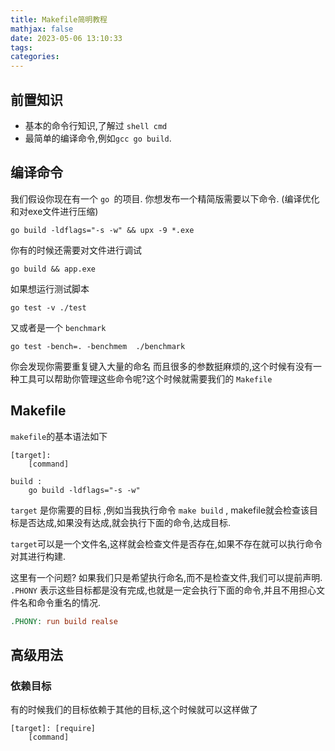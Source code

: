 ```yaml
---
title: Makefile简明教程
mathjax: false
date: 2023-05-06 13:10:33
tags:
categories:
---
```


## 前置知识

* 基本的命令行知识,了解过 `shell cmd`
* 最简单的编译命令,例如`gcc go build`.

## 编译命令

我们假设你现在有一个 `go `的项目. 你想发布一个精简版需要以下命令. (编译优化和对exe文件进行压缩)

```
go build -ldflags="-s -w" && upx -9 *.exe
```

你有的时候还需要对文件进行调试

```
go build && app.exe 
```

如果想运行测试脚本

```
go test -v ./test
```

又或者是一个 `benchmark`

```
go test -bench=. -benchmem  ./benchmark
```

你会发现你需要重复键入大量的命名 而且很多的参数挺麻烦的,这个时候有没有一种工具可以帮助你管理这些命令呢?这个时候就需要我们的 `Makefile`

## Makefile

`makefile`的基本语法如下

```
[target]:
	[command]
```

```
build :
	go build -ldflags="-s -w"
```

`target` 是你需要的目标 ,例如当我执行命令 `make build` , makefile就会检查该目标是否达成,如果没有达成,就会执行下面的命令,达成目标.

`target`可以是一个文件名,这样就会检查文件是否存在,如果不存在就可以执行命令对其进行构建.

这里有一个问题? 如果我们只是希望执行命名,而不是检查文件,我们可以提前声明. `.PHONY` 表示这些目标都是没有完成,也就是一定会执行下面的命令,并且不用担心文件名和命令重名的情况.

```makefile
.PHONY: run build realse
```



## 高级用法

### 依赖目标

有的时候我们的目标依赖于其他的目标,这个时候就可以这样做了

```
[target]: [require]
	[command]
```

